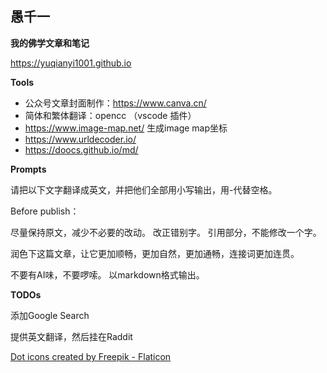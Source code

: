 
## 愚千一

**我的佛学文章和笔记**

https://yuqianyi1001.github.io


**Tools**
* 公众号文章封面制作：https://www.canva.cn/
* 简体和繁体翻译：opencc （vscode 插件）
* https://www.image-map.net/ 生成image map坐标
* https://www.urldecoder.io/
* https://doocs.github.io/md/

**Prompts**

请把以下文字翻译成英文，并把他们全部用小写输出，用-代替空格。



Before publish：

尽量保持原文，减少不必要的改动。
改正错别字。
引用部分，不能修改一个字。

润色下这篇文章，让它更加顺畅，更加自然，更加通畅，连接词更加连贯。

不要有AI味，不要啰嗦。
以markdown格式输出。

**TODOs**

添加Google Search

提供英文翻译，然后挂在Raddit



<a href="https://www.flaticon.com/free-icons/dot" title="dot icons">Dot icons created by Freepik - Flaticon</a>

